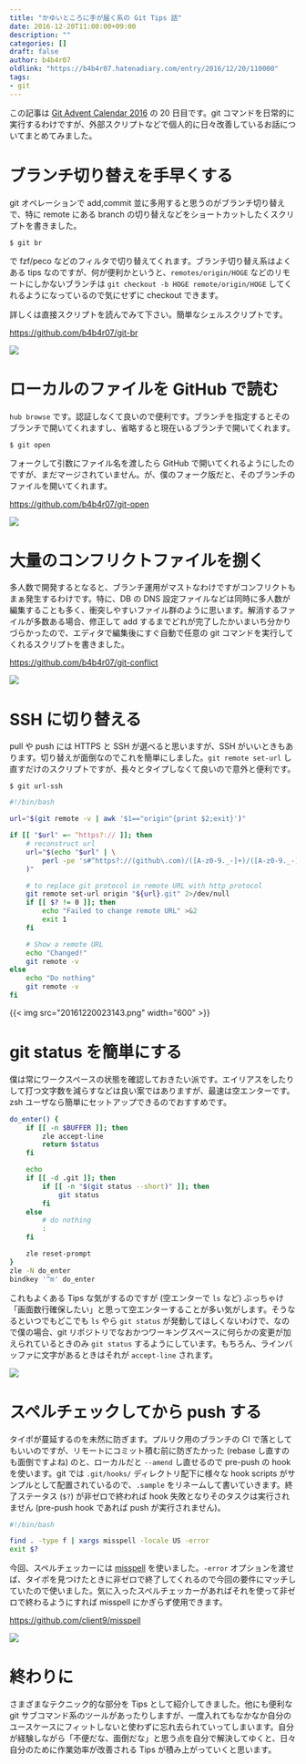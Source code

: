 ```yaml
---
title: "かゆいところに手が届く系の Git Tips 話"
date: 2016-12-20T11:00:00+09:00
description: ""
categories: []
draft: false
author: b4b4r07
oldlink: "https://b4b4r07.hatenadiary.com/entry/2016/12/20/110000"
tags:
- git
---
```


この記事は [Git Advent Calendar 2016](http://qiita.com/advent-calendar/2016/git) の 20 日目です。git コマンドを日常的に実行するわけですが、外部スクリプトなどで個人的に日々改善しているお話についてまとめてみました。

# ブランチ切り替えを手早くする

git オペレーションで add,commit 並に多用すると思うのがブランチ切り替えで、特に remote にある branch の切り替えなどをショートカットしたくスクリプトを書きました。

```
$ git br
```

で fzf/peco などのフィルタで切り替えてくれます。ブランチ切り替え系はよくある tips なのですが、何が便利かというと、`remotes/origin/HOGE` などのリモートにしかないブランチは `git checkout -b HOGE remote/origin/HOGE` してくれるようになっているので気にせずに checkout できます。

詳しくは直接スクリプトを読んでみて下さい。簡単なシェルスクリプトです。

https://github.com/b4b4r07/git-br

![](https://cl.ly/28143e1J2G2h/git_br.gif)

# ローカルのファイルを GitHub で読む

`hub browse` です。認証しなくて良いので便利です。ブランチを指定するとそのブランチで開いてくれますし、省略すると現在いるブランチで開いてくれます。

```
$ git open
```

フォークして引数にファイル名を渡したら GitHub で開いてくれるようにしたのですが、まだマージされていません。が、僕のフォーク版だと、そのブランチのファイルを開いてくれます。

https://github.com/b4b4r07/git-open

![](https://cl.ly/1h1G0I002s1J/git_open.gif)

# 大量のコンフリクトファイルを捌く

多人数で開発するとなると、ブランチ運用がマストなわけですがコンフリクトもまぁ発生するわけです。特に、DB の DNS 設定ファイルなどは同時に多人数が編集することも多く、衝突しやすいファイル群のように思います。解消するファイルが多数ある場合、修正して add するまでどれが完了したかいまいち分かりづらかったので、エディタで編集後にすぐ自動で任意の git コマンドを実行してくれるスクリプトを書きました。

https://github.com/b4b4r07/git-conflict

![](https://cl.ly/3O1T0O3d3e0k/git_conflict.gif)

# SSH に切り替える

pull や push には HTTPS と SSH が選べると思いますが、SSH がいいときもあります。切り替えが面倒なのでこれを簡単にしました。`git remote set-url` し直すだけのスクリプトですが、長々とタイプしなくて良いので意外と便利です。

```
$ git url-ssh
```

```bash
#!/bin/bash

url="$(git remote -v | awk '$1=="origin"{print $2;exit}')"

if [[ "$url" =~ ^https?:// ]]; then
    # reconstruct url
    url="$(echo "$url" | \
        perl -pe 's#^https?://(github\.com)/([A-z0-9._-]+)/([A-z0-9._-]+)(\.git)?$#git\@$1:$2/$3#'
    )"

    # to replace git protocol in remote URL with http protocol
    git remote set-url origin "${url}.git" 2>/dev/null
    if [[ $? != 0 ]]; then
        echo "Failed to change remote URL" >&2
        exit 1
    fi

    # Show a remote URL
    echo "Changed!"
    git remote -v
else
    echo "Do nothing"
    git remote -v
fi
```

{{< img src="20161220023143.png" width="600" >}}

# git status を簡単にする

僕は常にワークスペースの状態を確認しておきたい派です。エイリアスをしたりして打つ文字数を減らすなどは良い案ではありますが、最速は空エンターです。zsh ユーザなら簡単にセットアップできるのでおすすめです。

```sh
do_enter() {
    if [[ -n $BUFFER ]]; then
        zle accept-line
        return $status
    fi

    echo
    if [[ -d .git ]]; then
        if [[ -n "$(git status --short)" ]]; then
            git status
        fi
    else
        # do nothing
        :
    fi

    zle reset-prompt
}
zle -N do_enter
bindkey '^m' do_enter
```

これもよくある Tips な気がするのですが (空エンターで `ls` など) ぶっちゃけ「画面数行確保したい」と思って空エンターすることが多い気がします。そうなるといつでもどこでも `ls` やら `git status` が発動してほしくないわけで、なので僕の場合、git リポジトリでなおかつワーキングスペースに何らかの変更が加えられているときのみ `git status` するようにしています。もちろん、ラインバッファに文字があるときはそれが `accept-line` されます。

![](https://cl.ly/1E0F0S0w3I2S/git_st.gif)

# スペルチェックしてから push する

タイポが蔓延するのを未然に防ぎます。プルリク用のブランチの CI で落としてもいいのですが、リモートにコミット積む前に防ぎたかった (rebase し直すのも面倒ですよね) のと、ローカルだと `--amend` し直せるので pre-push の hook を使います。git では `.git/hooks/` ディレクトリ配下に様々な hook scripts がサンプルとして配置されているので、`.sample` をリネームして書いていきます。終了ステータス (`$?`) が非ゼロで終われば hook 失敗となりそのタスクは実行されません (pre-push hook であれば push が実行されません)。

```sh
#!/bin/bash

find . -type f | xargs misspell -locale US -error
exit $?
```

今回、スペルチェッカーには [misspell](https://github.com/client9/misspell) を使いました。`-error` オプションを渡せば、タイポを見つけたときに非ゼロで終了してくれるので今回の要件にマッチしていたので使いました。気に入ったスペルチェッカーがあればそれを使って非ゼロで終わるようにすれば misspell にかぎらず使用できます。

https://github.com/client9/misspell

![](https://cl.ly/0X452R17412J/git_push.gif)

# 終わりに

さまざまなテクニック的な部分を Tips として紹介してきました。他にも便利な git サブコマンド系のツールがあったりしますが、一度入れてもなかなか自分のユースケースにフィットしないと使わずに忘れ去られていってしまいます。自分が経験しながら「不便だな、面倒だな」と思う点を自分で解決してゆくと、日々自分のために作業効率が改善される Tips が積み上がっていくと思います。
